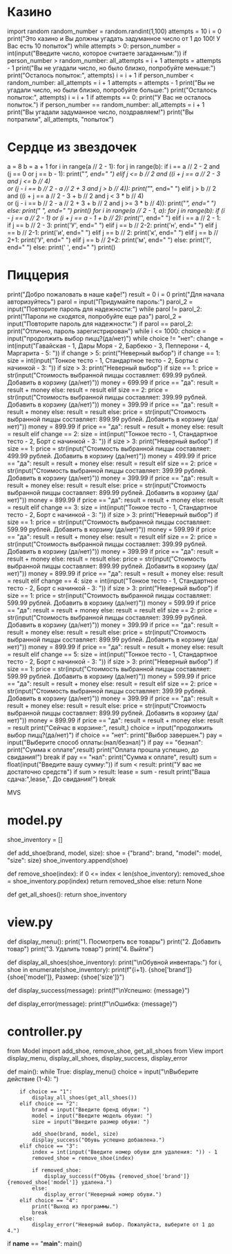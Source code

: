 # Казино

import random
random_number = random.randint(1,100)
attempts = 10
i = 0
print("Это казино и Вы должны угадать задуманное число от 1 до 100! У Вас есть 10 попыток")
while attempts > 0:
    person_number = int(input("Введите число, которое считаете загаданным:"))
    if person_number > random_number:
        all_attempts = i + 1
        attempts = attempts - 1
        print("Вы не угадали число, но было близко, попробуйте меньше:")
        print("Осталось попыток:", attempts)
        i = i + 1
    if person_number < random_number:
        all_attempts = i + 1
        attempts = attempts - 1
        print("Вы не угадали число, но были близко, попробуйте больше:")
        print("Осталось попыток:", attempts)
        i = i + 1
    if attempts == 0:
        print("У Вас не осталось попыток.")
    if person_number == random_number:
        all_attempts = i + 1
        print("Вы угадали задуманное число, поздравляем!")
        print("Вы потратили", all_attempts, "попыток")

        

# Сердце из звездочек

 a = 8
 b = a + 1
 for i in range(a // 2 - 1):
     for j in range(b):
         if i == a // 2 - 2 and (j == 0 or j == b - 1):
             print("*", end=" ")
         elif j <= b // 2 and ((i + j == a // 2 - 3 and j <= b // 4) \
                               or (j - i == b // 2 - a // 2 + 3 and j > b // 4)):
             print("*", end=" ")
         elif j > b // 2 and ((i + j == a // 2 - 3 + b // 2 and j < 3 * b // 4) \
                              or (j - i == b // 2 - a // 2 + 3 + b // 2 and j >= 3 * b // 4)):
             print("*", end=" ")
         else:
             print(" ", end=" ")
     print()
 for i in range(a // 2 - 1, a):
     for j in range(b):
         if (i - j == a // 2 - 1) or (i + j == a - 1 + b // 2):
             print('*', end=" ")
         elif i == a // 2 - 1:
             if j == b // 2 - 3:
                 print('У', end=" ")
             elif j == b // 2-2:
                 print('н', end=" ")
             elif j == b // 2-1:
                 print('и', end=" ")
             elif j == b // 2:
                 print('к', end=" ")
             elif j == b // 2+1:
                 print('У', end=" ")
             elif j == b // 2+2:
                 print('м', end=" ")
             else:
                 print('!', end=" ")
         else:
             print(' ', end=" ")
     print()

     



# Пиццерия

print("Добро пожаловать в наше кафе!")
result = 0
i = 0
print("Для начала авторизуйтесь")
parol = input("Придумайте пароль:")
parol_2 = input("Повторите пароль для надежности:")
while parol != parol_2:
    print("Пароли не сходятся, попробуйте еще раз")
    parol_2 = input("Повторите пароль для надежности:")
if parol == parol_2:
    print("Отлично, пароль зарегистрирован")
while i <= 1000:
    choice = input("продолжить выбор пицц?(да/нет)")
    while choice != "нет":
        change = int(input("Гавайская - 1, Дары Моря - 2, Барбекю - 3, Пепперони - 4, Маргарита - 5:    "))
        if change > 5:
            print("Неверный выбор")
        if change == 1:
            size = int(input("Тонкое тесто - 1, Стандартное тесто - 2, Борты с начинкой - 3:    "))
            if size > 3:
                print("Неверный выбор")
            if size == 1:
                price = str(input("Стоимость выбранной пиццы составляет: 699.99 рублей. Добавить в корзину (да/нет)"))
                money = 699.99
                if price == "да":
                    result = result + money
                else:
                    result = result
            elif size == 2:
                price = str(input("Стоимость выбранной пиццы составляет: 399.99 рублей. Добавить в корзину (да/нет)"))
                money = 399.99
                if price == "да":
                    result = result + money
                else:
                    result = result
            else:
                price = str(input("Стоимость выбранной пиццы составляет: 899.99 рублей. Добавить в корзину (да/нет)"))
                money = 899.99
                if price == "да":
                    result = result + money
                else:
                    result = result
        elif change == 2:
            size = int(input("Тонкое тесто - 1, Стандартное тесто - 2, Борт с начинкой - 3:    "))
            if size > 3:
                print("Неверный выбор")
            if size == 1:
                price = str(input("Стоимость выбранной пиццы составляет: 499.99 рублей. Добавить в корзину (да/нет)"))
                money = 499.99
                if price == "да":
                    result = result + money
                else:
                    result = result
            elif size == 2:
                price = str(input("Стоимость выбранной пиццы составляет: 399.99 рублей. Добавить в корзину (да/нет)"))
                money = 399.99
                if price == "да":
                    result = result + money
                else:
                    result = result
            else:
                price = str(input("Стоимость выбранной пиццы составляет: 899.99 рублей. Добавить в корзину (да/нет)"))
                money = 899.99
                if price == "да":
                    result = result + money
                else:
                    result = result
        elif change == 3:
            size = int(input("Тонкое тесто - 1, Стандартное тесто - 2, Борт с начинкой - 3:    "))
            if size > 3:
                print("Неверный выбор")
            if size == 1:
                price = str(input("Стоимость выбранной пиццы составляет: 599.99 рублей. Добавить в корзину (да/нет)"))
                money = 599.99
                if price == "да":
                    result = result + money
                else:
                    result = result
            elif size == 2:
                price = str(input("Стоимость выбранной пиццы составляет: 399.99 рублей. Добавить в корзину (да/нет)"))
                money = 399.99
                if price == "да":
                    result = result + money
                else:
                    result = result
            else:
                price = str(input("Стоимость выбранной пиццы составляет: 899.99 рублей. Добавить в корзину (да/нет)"))
                money = 899.99
                if price == "да":
                    result = result + money
                else:
                    result = result
        elif change == 4:
            size = int(input("Тонкое тесто - 1, Стандартное тесто - 2, Борт с начинкой - 3:    "))
            if size > 3:
                print("Неверный выбор")
            if size == 1:
                price = str(input("Стоимость выбранной пиццы составляет: 599.99 рублей. Добавить в корзину (да/нет)"))
                money = 599.99
                if price == "да":
                    result = result + money
                else:
                    result = result
            elif size == 2:
                price = str(input("Стоимость выбранной пиццы составляет: 399.99 рублей. Добавить в корзину (да/нет)"))
                money = 399.99
                if price == "да":
                    result = result + money
                else:
                    result = result
            else:
                price = str(input("Стоимость выбранной пиццы составляет: 899.99 рублей. Добавить в корзину (да/нет)"))
                money = 899.99
                if price == "да":
                    result = result + money
                else:
                    result = result
        elif change == 5:
            size = int(input("Тонкое тесто - 1, Стандартное тесто - 2, Борт с начинкой - 3:    "))
            if size > 3:
                print("Неверный выбор")
            if size == 1:
                price = str(input("Стоимость выбранной пиццы составляет: 599.99 рублей. Добавить в корзину (да/нет)"))
                money = 599.99
                if price == "да":
                    result = result + money
                else:
                    result = result
            elif size == 2:
                price = str(input("Стоимость выбранной пиццы составляет: 399.99 рублей. Добавить в корзину (да/нет)"))
                money = 399.99
                if price == "да":
                    result = result + money
                else:
                    result = result
            else:
                price = str(input("Стоимость выбранной пиццы составляет: 899.99 рублей. Добавить в корзину (да/нет)"))
                money = 899.99
                if price == "да":
                    result = result + money
                else:
                    result = result
        print("Сейчас в корзине:", result,)
        choice = input("продолжить выбор пицц?(да/нет)")
    if choice == "нет":
            print("Выбор завершен.")
    pay = input("Выберите способ оплаты:(нал/безнал)")
    if pay == "безнал":
        print("Сумма к оплате",result)
        print("Оплата прошла успешно, до свидания!")
        break
    if pay == "нал":
        print("Сумма к оплате", result)
        sum = float(input("Введите вашу сумму:"))
        if sum < result:
            print("У вас не достаточно средств")
        if sum > result:
            lease = sum - result
            print("Ваша сдача:",lease,". До свидания!")
            break
















MVS

# model.py
shoe_inventory = []

def add_shoe(brand, model, size):
    shoe = {"brand": brand, "model": model, "size": size}
    shoe_inventory.append(shoe)

def remove_shoe(index):
    if 0 <= index < len(shoe_inventory):
        removed_shoe = shoe_inventory.pop(index)
        return removed_shoe
    else:
        return None

def get_all_shoes():
    return shoe_inventory


# view.py
def display_menu():
    print("1. Посмотреть все товары")
    print("2. Добавить товар")
    print("3. Удалить товар")
    print("4. Выйти")

def display_all_shoes(shoe_inventory):
    print("\nОбувной инвентарь:")
    for i, shoe in enumerate(shoe_inventory):
        print(f"{i+1}. {shoe['brand']} {shoe['model']}, Размер: {shoe['size']}")

def display_success(message):
    print(f"\nУспешно: {message}")

def display_error(message):
    print(f"\nОшибка: {message}")


# controller.py
from Model import add_shoe, remove_shoe, get_all_shoes
from View import display_menu, display_all_shoes, display_success, display_error

def main():
    while True:
        display_menu()
        choice = input("\nВыберите действие (1-4): ")

        if choice == "1":
            display_all_shoes(get_all_shoes())
        elif choice == "2":
            brand = input("Введите бренд обуви: ")
            model = input("Введите модель обуви: ")
            size = input("Введите размер обуви: ")

            add_shoe(brand, model, size)
            display_success("Обувь успешно добавлена.")
        elif choice == "3":
            index = int(input("Введите номер обуви для удаления: ")) - 1
            removed_shoe = remove_shoe(index)

            if removed_shoe:
                display_success(f"Обувь {removed_shoe['brand']} {removed_shoe['model']} удалена.")
            else:
                display_error("Неверный номер обуви.")
        elif choice == "4":
            print("Выход из программы.")
            break
        else:
            display_error("Неверный выбор. Пожалуйста, выберите от 1 до 4.")

if __name__ == "__main__":
    main()
